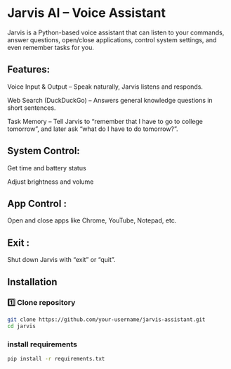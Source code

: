 # Jarvis AI – Voice Assistant

Jarvis is a Python-based voice assistant that can listen to your commands, answer questions, open/close applications, control system settings, and even remember tasks for you.

## Features:

 Voice Input & Output – Speak naturally, Jarvis listens and responds.

 Web Search (DuckDuckGo) – Answers general knowledge questions in short sentences.

 Task Memory – Tell Jarvis to “remember that I have to go to college tomorrow”, and later ask “what do I have to do tomorrow?”.

## System Control:

Get time and battery status

Adjust brightness and volume

 ## App Control :
 
 Open and close apps like Chrome, YouTube, Notepad, etc.

 ## Exit :
 
 Shut down Jarvis with “exit” or “quit”.

##  Installation

### 1️⃣ Clone repository
```bash
git clone https://github.com/your-username/jarvis-assistant.git
cd jarvis
```
### install requirements
```bash
pip install -r requirements.txt
```

